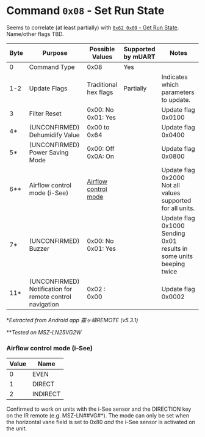 # Command `0x08` - Set Run State

Seems to correlate (at least partially) with [`0x62 0x09` - Get Run State][get-run-state]. Name/other flags TBD.

| Byte | Purpose                          | Possible Values                          | Supported by mUART | Notes                                                          |
|------|----------------------------------|------------------------------------------|--------------------|----------------------------------------------------------------|
| 0    | Command Type                     | 0x08                                     | Yes                |                                                                |
| 1-2  | Update Flags                     | Traditional hex flags                    | Partially          | Indicates which parameters to update.                          |
| 3    | Filter Reset                     | 0x00: No<br/>0x01: Yes                   |                    | Update flag 0x0100                                             |
| 4*   | (UNCONFIRMED) Dehumidify Value   | 0x00 to 0x64                             |                    | Update flag 0x0400                                             |    
| 5*   | (UNCONFIRMED) Power Saving Mode  | 0x00: Off<br/>0x0A: On                   |                    | Update flag 0x0800                                             |
| 6**  | Airflow control mode (i-See)     | [Airflow control mode](#airflow-control-mode-i-see) |         | Update flag 0x2000<br/>Not all values supported for all units. |
| 7*   | (UNCONFIRMED) Buzzer             | 0x00: No<br/>0x01: Yes                   |                    | Update flag 0x1000<br/>Sending 0x01 results in some units beeping twice |
| 11*  | (UNCONFIRMED) Notification for remote control navigation | 0x02 : 0x00    |                    | Update flag 0x0002                                             |

**Extracted from Android app 霧ヶ峰REMOTE (v5.3.1)*

***Tested on MSZ-LN25VG2W*

[get-run-state]: ../0x62-get-response/0x09-get-run-state.md

### Airflow control mode (i-See)

| Value | Name     |
|-------|----------|
| 0     | EVEN     |
| 1     | DIRECT   |
| 2     | INDIRECT |

Confirmed to work on units with the i-See sensor and the DIRECTION key on the IR remote (e.g. MSZ-LN##VG#*).
The mode can only be set when the horizontal vane field is set to 0x80 *and* the i-See sensor is activated on the unit.

